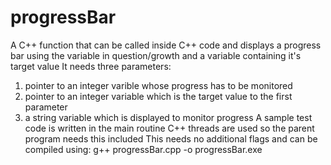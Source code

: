 # progressBar
A C++ function that can be called inside C++ code and displays a progress bar using the variable in question/growth and a variable containing it's target value
It needs three parameters:
1) pointer to an integer varible whose progress has to be monitored
2) pointer to an integer variable which is the target value to the first parameter
3) a string variable which is displayed to monitor progress
A sample test code is written in the main routine
C++ threads are used so the parent program needs this included
This needs no additional flags and can be compiled using:
g++ progressBar.cpp -o progressBar.exe